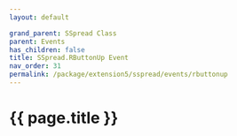 ```yaml
---
layout: default

grand_parent: SSpread Class
parent: Events
has_children: false
title: SSpread.RButtonUp Event
nav_order: 31
permalink: /package/extension5/sspread/events/rbuttonup
---
```

# {{ page.title }}
